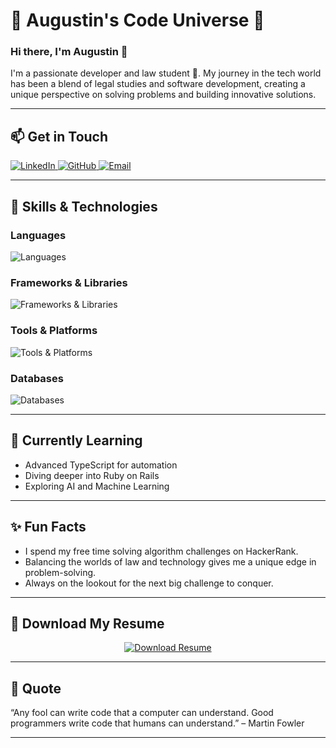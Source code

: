 # 🌟 Augustin's Code Universe 🌟


### Hi there, I'm Augustin 👋

I'm a passionate developer and law student 🚀. My journey in the tech world has been a blend of legal studies and software development, creating a unique perspective on solving problems and building innovative solutions.

---

## 📫 Get in Touch

<div align="start">
  <a href="https://www.linkedin.com/in/jean-jacques-augustin">
    <img src="https://img.shields.io/badge/LinkedIn-%230077B5.svg?&style=for-the-badge&logo=linkedin&logoColor=white" alt="LinkedIn"/>
  </a>
  <a href="https://github.com/Jean-Jacques-Augustin">
    <img src="https://img.shields.io/badge/GitHub-%2312100E.svg?&style=for-the-badge&logo=github&logoColor=white" alt="GitHub"/>
  </a>
  <a href="mailto:rjja@outlook.fr">
    <img src="https://img.shields.io/badge/Email-%23D14836.svg?&style=for-the-badge&logo=gmail&logoColor=white" alt="Email"/>
  </a>
</div>

---

## 🚀 Skills & Technologies

### Languages
<div align="start">
  <img src="https://skillicons.dev/icons?i=javascript,typescript,ruby,python,html,css" alt="Languages" />
</div>

### Frameworks & Libraries
<div align="start">
  <img src="https://skillicons.dev/icons?i=react,nextjs,nodejs,express,rails,tailwind" alt="Frameworks & Libraries" />
</div>

### Tools & Platforms
<div align="start">
  <img src="https://skillicons.dev/icons?i=git,github,docker,heroku,vscode" alt="Tools & Platforms" />
</div>

### Databases
<div align="start">
  <img src="https://skillicons.dev/icons?i=mysql,postgres,mongodb" alt="Databases" />
</div>

---

## 🌱 Currently Learning

- Advanced TypeScript for automation
- Diving deeper into Ruby on Rails
- Exploring AI and Machine Learning

---

## ✨ Fun Facts

- I spend my free time solving algorithm challenges on HackerRank.
- Balancing the worlds of law and technology gives me a unique edge in problem-solving.
- Always on the lookout for the next big challenge to conquer.

---

## 📄 Download My Resume

<div align="center">
  <a href="/path/to/your/resume.pdf">
    <img src="https://img.shields.io/badge/Resume-Download-blue?style=for-the-badge&logo=google-drive" alt="Download Resume" />
  </a>
</div>

---

## 💬 Quote

“Any fool can write code that a computer can understand. Good programmers write code that humans can understand.” – Martin Fowler

---
